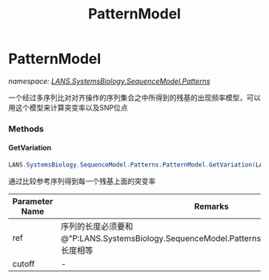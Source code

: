 ﻿---
title: PatternModel
---

# PatternModel
_namespace: [LANS.SystemsBiology.SequenceModel.Patterns](N-LANS.SystemsBiology.SequenceModel.Patterns.html)_

一个经过多序列比对对齐操作的序列集合之中所得到的残基的出现频率模型，可以用这个模型来计算突变率以及SNP位点

### Methods

#### GetVariation
```csharp
LANS.SystemsBiology.SequenceModel.Patterns.PatternModel.GetVariation(LANS.SystemsBiology.SequenceModel.FASTA.FastaToken,System.Double)
```
通过比较参考序列得到每一个残基上面的突变率

|Parameter Name|Remarks|
|--------------|-------|
|ref|序列的长度必须要和@"P:LANS.SystemsBiology.SequenceModel.Patterns.PatternModel.Residues"的长度相等|
|cutoff|-|





